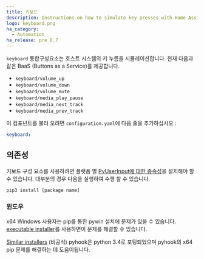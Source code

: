```yaml
---
title: 키보드
description: Instructions on how to simulate key presses with Home Assistant.
logo: keyboard.png
ha_category:
  - Automation
ha_release: pre 0.7
---
```


`keyboard` 통합구성요소는 호스트 시스템의 키 누름을 시뮬레이션합니다. 현재 다음과 같은 BaaS (Buttons as a Service)를 제공합니다.

- `keyboard/volume_up`
- `keyboard/volume_down`
- `keyboard/volume_mute`
- `keyboard/media_play_pause`
- `keyboard/media_next_track`
- `keyboard/media_prev_track`

이 컴포넌트를 불러 오려면 `configuration.yaml`에 다음 줄을 추가하십시오 :

```yaml
keyboard:
```

## 의존성

키보드 구성 요소를 사용하려면 플랫폼 별 [PyUserInput에 대한 종속성](https://github.com/PyUserInput/PyUserInput#dependencies)을 설치해야 할 수 있습니다. 대부분의 경우 다음을 실행하여 수행 할 수 있습니다.

```bash
pip3 install [package name]
```

### 윈도우

x64 Windows 사용자는 pip를 통한 pywin 설치에 문제가 있을 수 있습니다. [executable installer](https://sourceforge.net/projects/pywin32/files/pywin32/)를 사용하면이 문제를 해결할 수 있습니다.

[Similar installers](https://www.lfd.uci.edu/~gohlke/pythonlibs/#pyhook) (비공식) pyhook은 python 3.4로 포팅되었으며 pyhook의 x64 pip 문제를 해결하는 데 도움이됩니다.